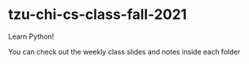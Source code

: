 # tzu-chi-cs-class-fall-2021
Learn Python!

You can check out the weekly class slides and notes inside each folder
